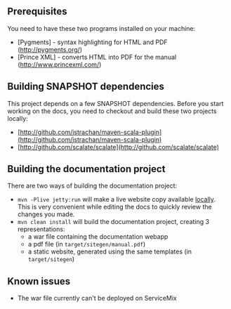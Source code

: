 ## Prerequisites ##
You need to have these two programs installed on your machine:

- [Pygments] - syntax highlighting for HTML and PDF (http://pygments.org/)
- [Prince XML] - converts HTML into PDF for the manual (http://www.princexml.com/)

## Building SNAPSHOT dependencies ##
This project depends on a few SNAPSHOT dependencies.  Before you start working on the docs, you need to checkout and build these two projects locally:

- [http://github.com/jstrachan/maven-scala-plugin](http://github.com/jstrachan/maven-scala-plugin)
- [http://github.com/scalate/scalate](http://github.com/scalate/scalate)

## Building the documentation project ##
There are two ways of building the documentation project:

- `mvn -Plive jetty:run` will make a live website copy available [locally](http://localhost:8080).  This is very convenient while editing the docs to quickly review the changes you made.
- `mvn clean install` will build the documentation project, creating 3 representations:
  - a war file containing the documentation webapp
  - a pdf file (in `target/sitegen/manual.pdf`)
  - a static website, generated using the same templates (in `target/sitegen`)
  
## Known issues ##

- The war file currently can't be deployed on ServiceMix


